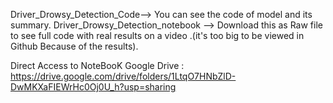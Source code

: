 
Driver_Drowsy_Detection_Code--> You can see the code of model and its summary.
Driver_Drowsy_Detection_notebook --> Download this as Raw file to see full code with real results on a video  .(it's too big to be viewed in Github Because of the results).

Direct Access to NoteBooK Google Drive :
https://drive.google.com/drive/folders/1LtqO7HNbZlD-DwMKXaFIEWrHc0Oj0U_h?usp=sharing
